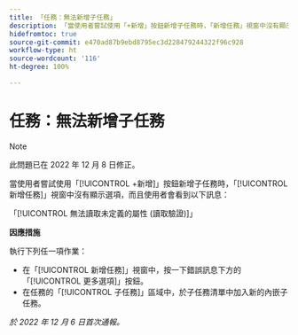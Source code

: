 ```yaml
---
title: 「任務：無法新增子任務」
description: 「當使用者嘗試使用「+新增」按鈕新增子任務時，「新增任務」視窗中沒有顯示選項，而且使用者會看到錯誤訊息。」
hidefromtoc: true
source-git-commit: e470ad87b9ebd8795ec3d228479244322f96c928
workflow-type: ht
source-wordcount: '116'
ht-degree: 100%

---
```



# 任務：無法新增子任務

>[!NOTE]
>
>此問題已在 2022 年 12 月 8 日修正。

當使用者嘗試使用「[!UICONTROL +新增]」按鈕新增子任務時，「[!UICONTROL 新增任務]」視窗中沒有顯示選項，而且使用者會看到以下訊息：

「[!UICONTROL 無法讀取未定義的屬性 (讀取驗證)]」

**因應措施**

執行下列任一項作業：

* 在「[!UICONTROL 新增任務]」視窗中，按一下錯誤訊息下方的「[!UICONTROL 更多選項]」按鈕。
* 在任務的「[!UICONTROL 子任務]」區域中，於子任務清單中加入新的內嵌子任務。

_於 2022 年 12 月 6 日首次通報。_

